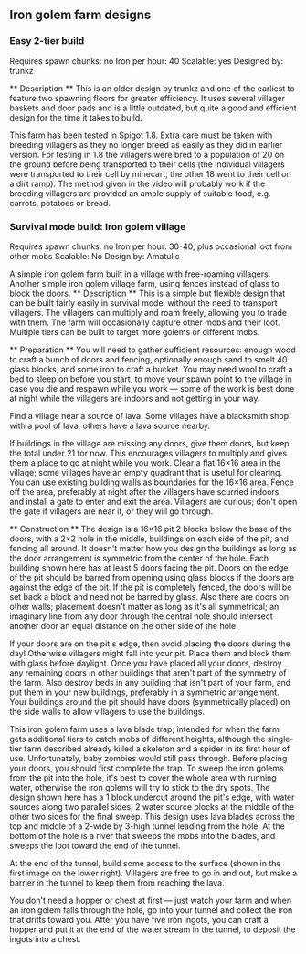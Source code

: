 ## Iron golem farm designs
### Easy 2-tier build
Requires spawn chunks: no
Iron per hour: 40
Scalable: yes
Designed by: trunkz

** Description **
This is an older design by trunkz and one of the earliest to feature two spawning floors for greater efficiency. It uses several villager baskets and door pads and is a little outdated, but quite a good and efficient design for the time it takes to build.

This farm has been tested in Spigot 1.8. Extra care must be taken with breeding villagers as they no longer breed as easily as they did in earlier version. For testing in 1.8 the villagers were bred to a population of 20 on the ground before being transported to their cells (the individual villagers were transported to their cell by minecart, the other 18 went to their cell on a dirt ramp). The method given in the video will probably work if the breeding villagers are provided an ample supply of suitable food, e.g. carrots, potatoes or bread.





### Survival mode build: Iron golem village
Requires spawn chunks: no
Iron per hour: 30-40, plus occasional loot from other mobs
Scalable: No
Design by: Amatulic

A simple iron golem farm built in a village with free-roaming villagers.
Another simple iron golem village farm, using fences instead of glass to block the doors.
** Description **
This is a simple but flexible design that can be built fairly easily in survival mode, without the need to transport villagers. The villagers can multiply and roam freely, allowing you to trade with them. The farm will occasionally capture other mobs and their loot. Multiple tiers can be built to target more golems or different mobs.

** Preparation **
You will need to gather sufficient resources: enough wood to craft a bunch of doors and fencing, optionally enough sand to smelt 40 glass blocks, and some iron to craft a bucket. You may need wool to craft a bed to sleep on before you start, to move your spawn point to the village in case you die and respawn while you work — some of the work is best done at night while the villagers are indoors and not getting in your way.

Find a village near a source of lava. Some villages have a blacksmith shop with a pool of lava, others have a lava source nearby.

If buildings in the village are missing any doors, give them doors, but keep the total under 21 for now. This encourages villagers to multiply and gives them a place to go at night while you work. Clear a flat 16×16 area in the village; some villages have an empty quadrant that is useful for clearing. You can use existing building walls as boundaries for the 16×16 area. Fence off the area, preferably at night after the villagers have scurried indoors, and install a gate to enter and exit the area. Villagers are curious; don't open the gate if villagers are near it, or they will go through.

** Construction **
The design is a 16×16 pit 2 blocks below the base of the doors, with a 2×2 hole in the middle, buildings on each side of the pit, and fencing all around. It doesn't matter how you design the buildings as long as the door arrangement is symmetric from the center of the hole. Each building shown here has at least 5 doors facing the pit. Doors on the edge of the pit should be barred from opening using glass blocks if the doors are against the edge of the pit. If the pit is completely fenced, the doors will be set back a block and need not be barred by glass. Also there are doors on other walls; placement doesn't matter as long as it's all symmetrical; an imaginary line from any door through the central hole should intersect another door an equal distance on the other side of the hole.

If your doors are on the pit's edge, then avoid placing the doors during the day! Otherwise villagers might fall into your pit. Place them and block them with glass before daylight. Once you have placed all your doors, destroy any remaining doors in other buildings that aren't part of the symmetry of the farm. Also destroy beds in any building that isn't part of your farm, and put them in your new buildings, preferably in a symmetric arrangement. Your buildings around the pit should have doors (symmetrically placed) on the side walls to allow villagers to use the buildings.

This iron golem farm uses a lava blade trap, intended for when the farm gets additional tiers to catch mobs of different heights, although the single-tier farm described already killed a skeleton and a spider in its first hour of use. Unfortunately, baby zombies would still pass through.
Before placing your doors, you should first complete the trap. To sweep the iron golems from the pit into the hole, it's best to cover the whole area with running water, otherwise the iron golems will try to stick to the dry spots. The design shown here has a 1 block undercut around the pit's edge, with water sources along two parallel sides, 2 water source blocks at the middle of the other two sides for the final sweep. This design uses lava blades across the top and middle of a 2-wide by 3-high tunnel leading from the hole. At the bottom of the hole is a river that sweeps the mobs into the blades, and sweeps the loot toward the end of the tunnel.

At the end of the tunnel, build some access to the surface (shown in the first image on the lower right). Villagers are free to go in and out, but make a barrier in the tunnel to keep them from reaching the lava.

You don't need a hopper or chest at first — just watch your farm and when an iron golem falls through the hole, go into your tunnel and collect the iron that drifts toward you. After you have five iron ingots, you can craft a hopper and put it at the end of the water stream in the tunnel, to deposit the ingots into a chest.


